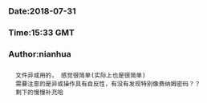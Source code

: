 ###
###    Date:2018-07-31
###   Time:15:33 GMT
###  Author:nianhua
###

````
  文件异或用的， 感觉很简单(实际上也是很简单)
  需要注意的是异或操作具有自反性，有没有发现特别像费纳姆密码？？
  剩下的慢慢补充哈
````
